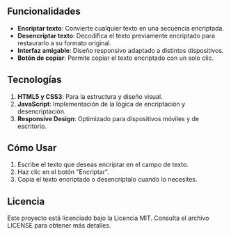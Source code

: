 ## Funcionalidades

- **Encriptar texto**: Convierte cualquier texto en una secuencia encriptada.
- **Desencriptar texto**: Decodifica el texto previamente encriptado para restaurarlo a su formato original.
- **Interfaz amigable**: Diseño responsivo adaptado a distintos dispositivos.
- **Botón de copiar**: Permite copiar el texto encriptado con un solo clic.

## Tecnologías

1. **HTML5 y CSS3**: Para la estructura y diseño visual.
2. **JavaScript**: Implementación de la lógica de encriptación y desencriptación.
3. **Responsive Design**: Optimizado para dispositivos móviles y de escritorio.

## Cómo Usar

1. Escribe el texto que deseas encriptar en el campo de texto.
2. Haz clic en el botón "Encriptar".
3. Copia el texto encriptado o desencríptalo cuando lo necesites.

## Licencia

Este proyecto está licenciado bajo la Licencia MIT. Consulta el archivo LICENSE para obtener más detalles.
